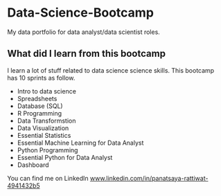 # Data-Science-Bootcamp
My data portfolio for data analyst/data scientist roles.

## What did I learn from this bootcamp

I learn a lot of stuff related to data science science skills. This bootcamp has 10 sprints as follow.

- Intro to data science
- Spreadsheets
- Database (SQL)
- R Programming
- Data Transformstion
- Data Visualization
- Essential Statistics
- Essential Machine Learning for Data Analyst
- Python Programming
- Essential Python for Data Analyst
- Dashboard

You can find me on LinkedIn www.linkedin.com/in/panatsaya-rattiwat-4941432b5
